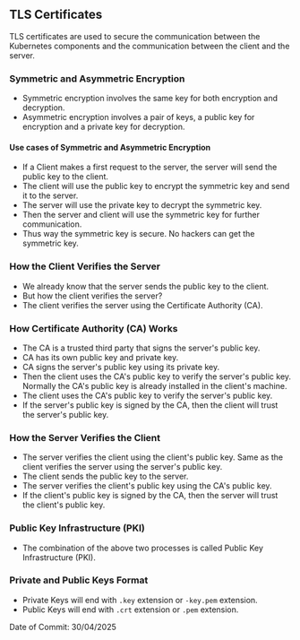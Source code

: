 ## TLS Certificates

TLS certificates are used to secure the communication between the Kubernetes components and the communication between the client and the server.

### Symmetric and Asymmetric Encryption

- Symmetric encryption involves the same key for both encryption and decryption.
- Asymmetric encryption involves a pair of keys, a public key for encryption and a private key for decryption.

#### Use cases of Symmetric and Asymmetric Encryption

- If a Client makes a first request to the server, the server will send the public key to the client.
- The client will use the public key to encrypt the symmetric key and send it to the server.
- The server will use the private key to decrypt the symmetric key.
- Then the server and client will use the symmetric key for further communication.
- Thus way the symmetric key is secure. No hackers can get the symmetric key.

### How the Client Verifies the Server

- We already know that the server sends the public key to the client.
- But how the client verifies the server?
- The client verifies the server using the Certificate Authority (CA).


### How Certificate Authority (CA) Works

- The CA is a trusted third party that signs the server's public key.
- CA has its own public key and private key.
- CA signs the server's public key using its private key.
- Then the client uses the CA's public key to verify the server's public key. Normally the CA's public key is already installed in the client's machine.
- The client uses the CA's public key to verify the server's public key.
- If the server's public key is signed by the CA, then the client will trust the server's public key.

### How the Server Verifies the Client

- The server verifies the client using the client's public key. Same as the client verifies the server using the server's public key.
- The client sends the public key to the server.
- The server verifies the client's public key using the CA's public key.
- If the client's public key is signed by the CA, then the server will trust the client's public key.

### Public Key Infrastructure (PKI)

- The combination of the above two processes is called Public Key Infrastructure (PKI).

### Private and Public Keys Format

- Private Keys will end with `.key` extension or `-key.pem` extension.
- Public Keys will end with `.crt` extension or `.pem` extension.

Date of Commit: 30/04/2025